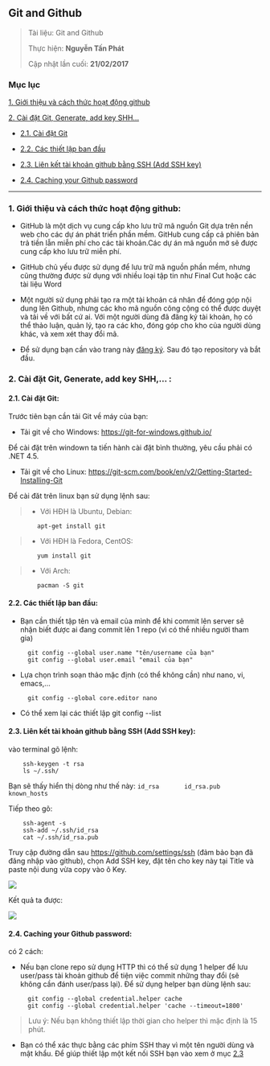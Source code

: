 ## Git and Github

> Tài liệu: Git and Github
>
> Thực hiện: **Nguyễn Tấn Phát**
> 
> Cập nhật lần cuối: **21/02/2017**

### Mục lục

[1. Giới thiệu và cách thức hoạt động github](#gtvact)

[2. Cài đặt Git, Generate, add key SHH...](#setup)

- [2.1. Cài đặt Git](#caidat)

- [2.2. Các thiết lập ban đầu](#thietlap)

- [2.3. Liên kết tài khoản github bằng SSH (Add SSH key)](#addKey)

- [2.4. Caching your Github password](#caching)


---------

<a name="gtvact"></a>
###  1. Giới thiệu và cách thức hoạt động github:

- GitHub là một dịch vụ cung cấp kho lưu trữ mã nguồn Git dựa trên nền web cho các dự án
phát triển phần mềm. GitHub cung cấp cả phiên bản trả tiền lẫn miễn phí cho các tài khoản.Các dự án mã nguồn mở sẽ được cung cấp kho lưu trữ miễn phí.

- GitHub chủ yếu được sử dụng để lưu trữ mã nguồn phần mềm, nhưng cũng thường được sử dụng với nhiều loại tập tin như Final Cut hoặc các tài liệu Word

- Một người sử dụng phải tạo ra một tài khoản cá nhân để đóng góp nội dung lên Github, 
nhưng các kho mã nguồn công cộng có thể được duyệt và tải về với bất cứ ai. Với một người dùng đã đăng ký tài khoản, họ có thể thảo luận, quản lý, tạo ra các kho, đóng góp cho kho của người dùng khác, và xem xét thay đổi mã.

- Để sử dụng bạn cần vào trang này [đăng ký](https://github.com/join?source=header-home).
Sau đó tạo repository và bắt đầu. 

<a name="setup"></a>
### 2. Cài đặt Git, Generate, add key SHH,... :
<a name="caidat"></a>
#### 2.1. Cài đặt Git:
Trước tiên bạn cần tải Git về máy của bạn:

- Tải git về cho Windows:
https://git-for-windows.github.io/

Để cài đặt trên windown ta tiến hành cài đặt bình thường, yêu cầu phải có .NET 4.5.

- Tải git về cho Linux:
https://git-scm.com/book/en/v2/Getting-Started-Installing-Git

Để cài đăt trên linux bạn sử dụng lệnh sau:
>	- Với HĐH là Ubuntu, Debian:
	
			apt-get install git
                
>	- Với HĐH là Fedora, CentOS:
 	
			yum install git
                
>	- Với Arch:
 
	 		pacman -S git
<a name="thietlap"></a>
#### 2.2. Các thiết lập ban đầu:
- Bạn cần thiết tập tên và email của mình để khi commit lên server sẽ nhận biết được ai đang commit lên 1 repo (vì có thể nhiều người tham gia) 

		git config --global user.name "tên/username của bạn"
		git config --global user.email "email của bạn"

- Lựa chọn trình soạn thảo mặc định (có thể không cần) như nano, vi, emacs,...
	
 		git config --global core.editor nano

- Có thể xem lại các thiết lập
 		git config --list


<a name="addkey"></a>
#### 2.3. Liên kết tài khoản github bằng SSH (Add SSH key):

vào terminal gõ lệnh:

		ssh-keygen -t rsa
		ls ~/.ssh/
		
Bạn sẽ thấy hiển thị dòng như thế này: `id_rsa       id_rsa.pub   known_hosts`

Tiếp theo gõ:

		ssh-agent -s
		ssh-add ~/.ssh/id_rsa
		cat ~/.ssh/id_rsa.pub

Truy cập đường dẫn sau https://github.com/settings/ssh (đảm bảo bạn đã đăng nhập vào github), chọn Add SSH key, đặt tên cho key này tại Title và paste nội dung vừa copy vào ô Key.

![](http://imgur.com/a41Bzfh)

Kết quả ta được:

![](http://imgur.com/kI2jNS9)
<a name="caching"></a>
#### 2.4. Caching your Github password:

có 2 cách: 

- Nếu bạn clone repo sử dụng HTTP thì có thể sử dụng 1 helper để lưu user/pass tài khoản github để tiện việc commit những thay đổi (sẽ không cần đánh user/pass lại). Để sử dụng helper bạn dùng lệnh sau: 

	 	git config --global credential.helper cache
		git config --global credential.helper 'cache --timeout=1800'
        
> Lưu ý: Nếu bạn không thiết lập thời gian cho helper thì mặc định là 15 phút.
       
- Bạn có thể xác thực bằng các phím SSH thay vì một tên người dùng và mật khẩu. Để giúp thiết lập một kết nối SSH bạn vào xem ở mục [2.3](#addkey)






